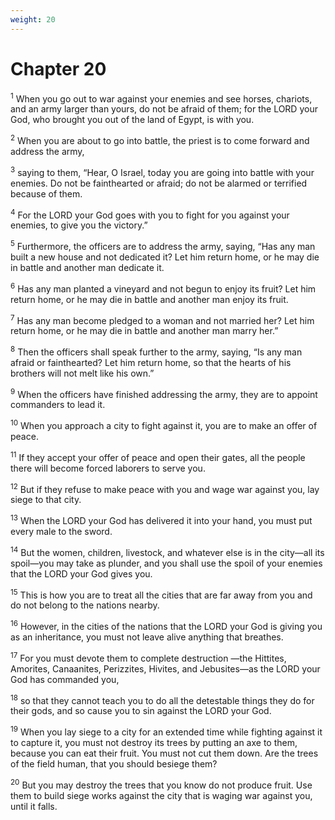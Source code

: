 ```yaml
---
weight: 20
---
```


# Chapter 20

<sup>1</sup> When you go out to war against your enemies and see horses, chariots, and an army larger than yours, do not be afraid of them; for the LORD your God, who brought you out of the land of Egypt, is with you. 

<sup>2</sup> When you are about to go into battle, the priest is to come forward and address the army, 

<sup>3</sup> saying to them, “Hear, O Israel, today you are going into battle with your enemies. Do not be fainthearted or afraid; do not be alarmed or terrified because of them. 

<sup>4</sup> For the LORD your God goes with you to fight for you against your enemies, to give you the victory.” 

<sup>5</sup> Furthermore, the officers are to address the army, saying, “Has any man built a new house and not dedicated it? Let him return home, or he may die in battle and another man dedicate it. 

<sup>6</sup> Has any man planted a vineyard and not begun to enjoy its fruit? Let him return home, or he may die in battle and another man enjoy its fruit. 

<sup>7</sup> Has any man become pledged to a woman and not married her? Let him return home, or he may die in battle and another man marry her.” 

<sup>8</sup> Then the officers shall speak further to the army, saying, “Is any man afraid or fainthearted? Let him return home, so that the hearts of his brothers will not melt like his own.” 

<sup>9</sup> When the officers have finished addressing the army, they are to appoint commanders to lead it. 

<sup>10</sup> When you approach a city to fight against it, you are to make an offer of peace. 

<sup>11</sup> If they accept your offer of peace and open their gates, all the people there will become forced laborers to serve you. 

<sup>12</sup> But if they refuse to make peace with you and wage war against you, lay siege to that city. 

<sup>13</sup> When the LORD your God has delivered it into your hand, you must put every male to the sword. 

<sup>14</sup> But the women, children, livestock, and whatever else is in the city—all its spoil—you may take as plunder, and you shall use the spoil of your enemies that the LORD your God gives you. 

<sup>15</sup> This is how you are to treat all the cities that are far away from you and do not belong to the nations nearby. 

<sup>16</sup> However, in the cities of the nations that the LORD your God is giving you as an inheritance, you must not leave alive anything that breathes. 

<sup>17</sup> For you must devote them to complete destruction —the Hittites, Amorites, Canaanites, Perizzites, Hivites, and Jebusites—as the LORD your God has commanded you, 

<sup>18</sup> so that they cannot teach you to do all the detestable things they do for their gods, and so cause you to sin against the LORD your God. 

<sup>19</sup> When you lay siege to a city for an extended time while fighting against it to capture it, you must not destroy its trees by putting an axe to them, because you can eat their fruit. You must not cut them down. Are the trees of the field human, that you should besiege them? 

<sup>20</sup> But you may destroy the trees that you know do not produce fruit. Use them to build siege works against the city that is waging war against you, until it falls. 


